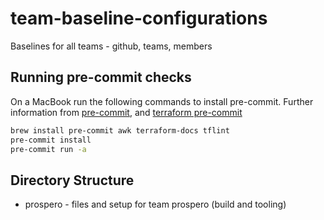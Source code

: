 # team-baseline-configurations
Baselines for all teams - github, teams, members


## Running pre-commit checks
On a MacBook run the following commands to install pre-commit. Further information from [pre-commit](https://pre-commit.com/), and [terraform pre-commit](https://github.com/antonbabenko/pre-commit-terraform)
```bash
brew install pre-commit awk terraform-docs tflint
pre-commit install
pre-commit run -a
```

## Directory Structure
 - prospero - files and setup for team prospero (build and tooling)
